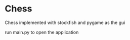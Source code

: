 # Chess

Chess implemented with stockfish and pygame as the gui

run main.py to open the application
